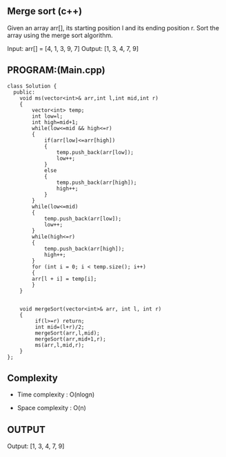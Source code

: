 ## Merge sort (c++)
Given an array arr[], its starting position l and its ending position r. Sort the array using the merge sort algorithm.

Input: arr[] = [4, 1, 3, 9, 7]
Output: [1, 3, 4, 7, 9]

## PROGRAM:(Main.cpp)
```
class Solution {
  public:
    void ms(vector<int>& arr,int l,int mid,int r)
    {
        vector<int> temp;
        int low=l;
        int high=mid+1;
        while(low<=mid && high<=r)
        {
            if(arr[low]<=arr[high])
            {
                temp.push_back(arr[low]);
                low++;
            }
            else 
            {
                temp.push_back(arr[high]);
                high++;
            }
        }
        while(low<=mid)
        {
            temp.push_back(arr[low]);
            low++;
        }
        while(high<=r)
        {
            temp.push_back(arr[high]);
            high++;
        }
        for (int i = 0; i < temp.size(); i++)
        {
        arr[l + i] = temp[i]; 
        }
    }
  
  
    void mergeSort(vector<int>& arr, int l, int r) 
    {
         if(l>=r) return;
         int mid=(l+r)/2;
         mergeSort(arr,l,mid);
         mergeSort(arr,mid+1,r);
         ms(arr,l,mid,r);
    }
};
```
## Complexity
- Time complexity : O(nlogn)

- Space complexity : O(n)

## OUTPUT
Output: [1, 3, 4, 7, 9]
